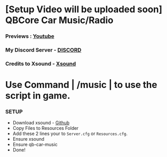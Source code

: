 # [Setup Video will be uploaded soon] QBCore Car Music/Radio

### Previews : [Youtube](https://youtu.be/0efPWbqq8Go)

### My Discord Server - [DISCORD](https://discord.gg/jSDMuNjpuw)

### Credits to Xsound - [Xsound](https://github.com/Xogy/xsound)

# Use Command | /music  | to use the script in game.

### SETUP 
- Download xsound - [Github](https://github.com/Xogy/xsound)
- Copy Files to Resources Folder 
- Add these 2 lines your to `Server.cfg` or `Resources.cfg`.
- Ensure xsound
- Ensure qb-car-music
- Done!

